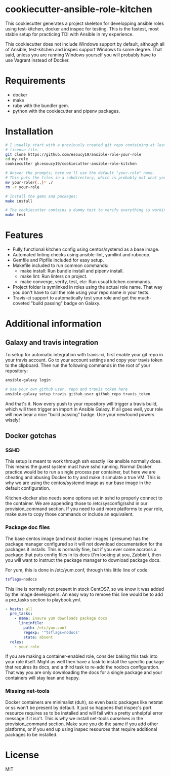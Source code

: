 # cookiecutter-ansible-role-kitchen

This cookiecutter generates a project skeleton for developping ansible roles
using test-kitchen, docker and inspec for testing. This is the fastest, most
stable setup for practicing TDI with Ansible in my experience.

This cookiecutter does not include Windows support by default, although all of
Ansible, test-kitchen and inspec support Windows to some degree. That said,
unless you are running Windows yourself you will probably have to use Vagrant
instead of Docker.

# Requirements
- docker
- make
- ruby with the bundler gem.
- python with the cookiecutter and pipenv packages.

# Installation

```bash
# I usually start with a previously created git repo containing at least a
# license file.
git clone https://github.com/esoucy19/ansible-role-your-role
cd my-role
cookiecutter gh:esoucy19/cookiecutter-ansible-role-kitchen

# Answer the prompts; here we'll use the default "your-role" name.
# This puts the files in a subdirectory, which is probably not what you want.
mv your-role/{.,}* ./
rm -r your-role

# Install the gems and packages:
make install

# The cookiecutter contains a dummy test to verify everything is working:
make test
```

# Features

- Fully functional kitchen config using centos/systemd as a base image.
- Automated linting checks using ansible-lint, yamllint and rubocop.
- Gemfile and Pipfile included for easy setup.
- Makefile included to run common commands:
  - make install: Run bundle install and pipenv install.
  - make lint: Run linters on project.
  - make converge, verify, test, etc: Run usual kitchen commands.
- Project folder is symlinked in roles using the actual role name. That way you
  don't have to call the role using your repo name in your tests.
- Travis-ci support to automatically test your role and get the much-coveted
"build passing" badge on Galaxy.

# Additional information

## Galaxy and travis integration

To setup for automatic integration with travis-ci, first enable your git repo in
your travis account. Go to your account settings and copy your travis token to
the clipboard. Then run the following commands in the root of your repository:

```bash
ansible-galaxy login

# Use your own github user, repo and travis token here
ansible-galaxy setup travis github_user github_repo travis_token
```

And that's it. Now every push to your repository will trigger a travis build,
which will then trigger an import in Ansible Galaxy. If all goes well, your role
will now bear a nice "build passing" badge. Use your newfound powers wisely!

## Docker gotchas

### SSHD

This setup is meant to work through ssh exactly like ansible normally does. This
means the guest system must have sshd running. Normal Docker practice would be
to run a single process per container, but here we are cheating and abusing
Docker to try and make it simulate a true VM. This is why we are using the
centos/systemd image as our base image in the default configuration.

Kitchen-docker also needs some options set in sshd to properly connect to the
container. We are appending those to /etc/sysconfig/sshd in our
provision_command section. If you need to add more platforms to your role, make
sure to copy those commands or include an equivalent.

### Package doc files

The base centos image (and most docker images I presume) has the package manager
configured so it will not download documentation for the packages it installs.
This is normally fine, but if you ever come accross a package that puts config
files in its docs (I'm looking at you, Zabbix!), then you will want to instruct
the package manager to download package docs.

For yum, this is done in /etc/yum.conf, through this little line of code:

```bash
tsflags=nodocs
```

This line is normally not present in stock CentOS7, so we know it was added by
the image developpers. An easy way to remove this line would be to add a
pre_tasks section to playbook.yml.

```yaml
- hosts: all
  pre_tasks:
    - name: Ensure yum downloads package docs
      lineinfile:
        path: /etc/yum.conf
        regexp: '^tsflags=nodocs'
        state: absent
  roles:
    - your-role
```

If you are making a container-enabled role, consider baking this task into
your role itself. Might as well then have a task to install the specific package
that requires its docs, and a third task to re-add the nodocs configuration.
That way you are only downloading the docs for a single package and your
containers will stay lean and happy.

### Missing net-tools

Docker containers are minimalist (duh), so even basic packages like netstat
or ss won't be present by default. It just so happens that inspec's port
resource requires ss to be installed and will fail with a pretty unhelpful
error message if it isn't. This is why we install net-tools ourselves in the
provision_command section. Make sure you do the same if you add other platforms,
or if you end up using inspec resources that require additional packages to
be installed.

# License

MIT
